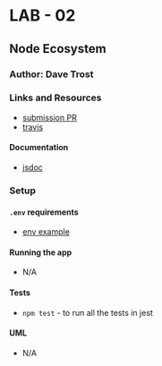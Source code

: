 # LAB - 02

## Node Ecosystem

### Author: Dave Trost

### Links and Resources
* [submission PR](https://github.com/401-advanced-javascript-davetrost/class-01/pull/2)
* [travis](https://travis-ci.com/401-advanced-javascript-davetrost/class-01)

#### Documentation
* [jsdoc](https://github.com/401-advanced-javascript-davetrost/class-01/tree/class-02/docs)

### Setup
#### `.env` requirements
* [env example](.env.example)

#### Running the app
* N/A

#### Tests
* `npm test` - to run all the tests in jest

#### UML
* N/A
